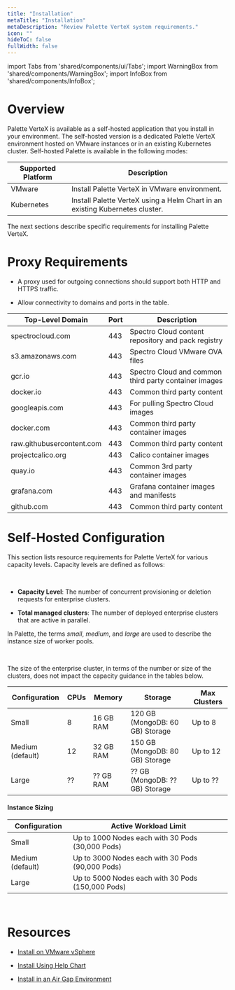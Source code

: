 ```yaml
---
title: "Installation"
metaTitle: "Installation"
metaDescription: "Review Palette VerteX system requirements."
icon: ""
hideToC: false
fullWidth: false
---
```


import Tabs from 'shared/components/ui/Tabs';
import WarningBox from 'shared/components/WarningBox';
import InfoBox from 'shared/components/InfoBox';


# Overview

Palette VerteX is available as a self-hosted application that you install in your environment. The self-hosted version is a dedicated Palette VerteX environment hosted on VMware instances or in an existing Kubernetes cluster. Self-hosted Palette is available in the following modes:

| **Supported Platform** | **Description**                    |
|------------------------|------------------------------------|
| VMware                 | Install Palette VerteX in VMware environment. |
| Kubernetes             | Install Palette VerteX using a Helm Chart in an existing Kubernetes cluster. |

The next sections describe specific requirements for installing Palette VerteX.

<!-- # Prerequisites

The following are prerequisites for deploying a Kubernetes cluster in VMware:

<br />

- vCenter version [6.7U3](https://docs.vmware.com/en/VMware-vSphere/6.7/rn/vsphere-esxi-67u3-release-notes.html) or above is recommended.


- Configuration Requirements - A Resource Pool needs to be configured across the hosts,
onto which the workload clusters will be provisioned. Every host in the Resource Pool will
need access to shared storage, such as vSAN, to use high-availability control planes.
Network Time Protocol (NTP) must be configured on each ESXi host.


- You need an active vCenter account with all the permissions listed below in the VMware
Cloud Account Permissions section.


- Install a Private Cloud (PCG) for VMware as described in the [Create a VMware Cloud Gateway](/clusters/data-center/vmware/#createvmwarecloudgateway.) Installing the PCG automatically registers a cloud account for VMware in Palette. You can register additional VMware cloud accounts in Palette as described in [Create a VMware Cloud Account](/clusters/data-center/vmware#createavmwarecloudaccount).


- Subnet with egress access to the internet (direct or via proxy):
  - For proxy: HTTP_PROXY, HTTPS_PROXY (both are required).
  - Outgoing internet connection on port 443 to api.spectrocloud.com.


- The Private cloud gateway IP requirements are:
  - One node - one (1) IP or three (3) nodes - three (3) IPs.
  - One Kubernetes control-plane VIP.
  - One Kubernetes control-plane extra.

  <br />

- Assign IPs for application workload services such as Load Balancer services.


- A DNS to resolve public internet names. For example ``api.spectrocloud.com``.


- Shared Storage between vSphere hosts.


- A cluster profile created in Palette for VMware.


- Zone Tagging: A dynamic storage allocation for persistent storage. -->


<!-- # Zone Tagging

Zone tagging is required for dynamic storage allocation across fault domains when provisioning workloads that require persistent storage. This is required to install the Palette Platform itself and is also helpful for workloads deployed in the tenant clusters if they have persistent storage needs. Use vSphere tags on data centers(k8s-region) and compute clusters (k8s-zone) to create distinct zones in your environment.
  
For example, assume your vCenter environment includes three compute clusters, cluster-1, cluster-2, and cluster-3, that are part of vSphere Object, Tag Category, and Tag value as shown in the table.

| **vSphere Object** | **Tag Category** | **Tag Value** |
|--------------------|------------------|---------------|
| dc-1               | k8s-region       | region1       |
| cluster-1          | k8s-zone         | az1           |
| cluster-2          | k8s-zone         | az2           |
| cluster-3          | k8s-zone         | az3           |



<InfoBox>

The exact values for the k8s-region and k8s-zone tags can be different from the ones described in the above example, if they are unique.

</InfoBox>

## Naming Conventions for vSphere Region and Zone Tags

The following requirements apply to tags:

<br />

- A valid tag must consist of alphanumeric characters.


- The tag must start and end with an alphanumeric characters.


- The regex used for validation is ``(([A-Za-z0-9][-A-Za-z0-9_.]*)?[A-Za-z0-9])?``



# Network Requirements

- Outgoing access from the platform VMs to the internet either directly or via a proxy.


- An IP Address (static or DHCP) for the virtual machine.


- A block of five (5) IP addresses reserved for an enterprise cluster: One IP address for each
of the three enterprise cluster VMs, an IP to be used as a VIP, and an additional IP reserved
for rolling upgrades.


- Interconnectivity across all three (3) VMs on all ports. Connectivity from the VMs to the vCenter.

<InfoBox>

Ensure your data center's CIDR IP address does not overlap the Kubernetes PodCIDR range. During installation, you can change the Kubernetes PodCIDR range settings.

</InfoBox> -->


# Proxy Requirements

- A proxy used for outgoing connections should support both HTTP and HTTPS traffic.


- Allow connectivity to domains and ports in the table.

| **Top-Level Domain**       | **Port** | **Description**                                 |
|----------------------------|----------|-------------------------------------------------|
| spectrocloud.com           | 443      | Spectro Cloud content repository and pack registry |
| s3.amazonaws.com           | 443      | Spectro Cloud VMware OVA files                  |
| gcr.io                     | 443      | Spectro Cloud and common third party container images |
| docker.io                  | 443      | Common third party content                       |
| googleapis.com             | 443      | For pulling Spectro Cloud images                 |
| docker.com                 | 443      | Common third party container images              |
| raw.githubusercontent.com  | 443      | Common third party content                       |
| projectcalico.org          | 443      | Calico container images                          |
| quay.io                    | 443      | Common 3rd party container images                |
| grafana.com                | 443      | Grafana container images and manifests           |
| github.com                 | 443      | Common third party content                       |


# Self-Hosted Configuration

This section lists resource requirements for Palette VerteX for various capacity levels. Capacity levels are defined as follows:

<br />

- **Capacity Level**: The number of concurrent provisioning or deletion requests for enterprise clusters.


- **Total managed clusters**: The number of deployed enterprise clusters that are active in parallel.

In Palette, the terms *small*, *medium*, and *large* are used to describe the instance size of worker pools. 

<br />

<InfoBox>

The size of the enterprise cluster, in terms of the number or size of the clusters, does not impact the capacity guidance in the tables below.

</InfoBox>


| **Configuration**  | **CPUs**| **Memory**| **Storage**                    | **Max Clusters** | 
|--------------------|--------|-----------|---------------------------------|------------------|
| Small              | 8      | 16 GB RAM | 120 GB (MongoDB: 60 GB) Storage | Up to 8          |
| Medium (default)   | 12     | 32 GB RAM | 150 GB (MongoDB: 80 GB) Storage | Up to 12         |
| Large              | ??     | ?? GB RAM | ??  GB (MongoDB: ?? GB) Storage | Up to ??         |


<!-- 
| **Configuration** | **Concurrent Cluster Launch Limit** | **Max Nodes** | **CPUs** | **Memory** | **Storage** | **MongoDB Limit**      |
|--------------------|------------------------|-----------|------|--------|---------|--------------------|
| Small              | 4                      | 1000      | 8    | 16 GB  | 120 GB  | 20 GB, 1 CPU, 2 GB Memory    |
| Medium (default)   | 8                      | 3000      | 12   | 32 GB  | 150 GB  | 60 GB, 2 CPU, 4 GB Memory    |
| Large              | 12                     | 5000      | ??   | ?? GB  | ??  GB  | 80 GB, 2 CPU, 5 GB Memory    | -->


#### Instance Sizing

| **Configuration** | **Active Workload Limit**                           |
|---------------------|---------------------------------------------------|
| Small               | Up to 1000 Nodes each with 30 Pods (30,000 Pods)  |
| Medium (default)    | Up to 3000 Nodes each with 30 Pods (90,000 Pods)  |
| Large               | Up to 5000 Nodes each with 30 Pods (150,000 Pods) |


<br />

# Resources

- [Install on VMware vSphere](/vertex/install-palette-vertex/install-on-vmware)


- [Install Using Help Chart](/vertex/install-palette-vertex/install-using-helm-chart)


- [Install in an Air Gap Environment](/vertex/install-palette-vertex/install-in-airgap-environment)


<br />

<br />